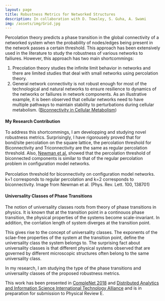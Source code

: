 ```yaml
---
layout: page
title: Robustness Metrics for Networked Structures
description: In collaboration with D. Towsley, S. Guha, A. Swami
img: /assets/img/Grid.jpg
---
```


Percolation theory predicts a phase transition in the global connectivity of a networked system when the probability of nodes/edges being present in the network passes a certain threshold. This approach has been extensively used in the literature to study the robustness of various networks to failiures. However, this approach has two main shortcommings:
 1. Precolation theory studies the infinite limit behavior in networks and there are limited studies that deal with small networks using percolation theory. 
 2. General network connectivity is not robust enough for most of the technological and natural networks to ensure resilience to dynamics of the networks or failiures in network components. As an illustrative example, it is been observed that cellular networks need to have multiple pathways to maintain stability to perturbations during cellular metabolism. (<a href="https://www.ncbi.nlm.nih.gov/pmc/articles/PMC4614848/" target="blank">Biconnectivity in Cellular Metabolism</a>)

<h4>My Research Contribution</h4>
To address this shortcommings, I am developping and studying novel robustness metrics. Surprisingly, I have rigorousely proved that for bond/site percolation on the square lattice, the percolation threshold for Biconnectivity and Triconnectivity are the same as regular percolation threshold. Also, <a href="https://journals.aps.org/prl/abstract/10.1103/PhysRevLett.100.138701" target="blank">Newman et al.</a> showed that the percolation threshold of biconnected components is similar to that of the regular percolation problem in configuration model networks.



<div class="img_row">
    <img class="row one left" src="{{ site.baseurl }}/assets/img/white.png" alt="" title="White"/>
    <img class="row one left" src="{{ site.baseurl }}/assets/img/Newman1.png" alt="" title="Newman"/>
</div>

<div class="caption">
    Percolation threshold for biconnectivity on configuration model networks. k=1 corresponds to regular percolation and k=2 corresponds to biconnectivity. Image from Newman et al. (Phys. Rev. Lett. 100, 138701) 
</div>

<h4> Universality Classes of Phase Transitions </h4>

The notion of universality classes roots from theory of phase transitions in physics. It is known that at the transition point in a continouos phase transition, the physical properties of the systems become scale-invariant. In addition, the corrlation length of system diverges at the transition point. 

This gives rise to the concept of universality classes. The exponents of the sclae-free properties of the system at the transition point, define the universality class the system belongs to. The surprising fact about universality classes is that different physical systems observed that are governed by different microscopic structures often belong to the same universality class. 

In my research, I am studying the type of the phase transitions and universality classes of the proposed robustness metrics.

This work has been presented in <a href="https://complenet18.weebly.com/" target="blank">CompleNet 2018</a> and <a href="https://dais-ita.org/pub" target="blank">Distributed Analytics and Information Science International Technology Alliance</a> and is in preparation for submission to Physical Review E.





